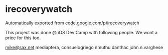 # irecoverywatch
Automatically exported from code.google.com/p/irecoverywatch

This project was done @ iOS Dev Camp with following people. We wont a price for this too.

mike@sax.net
mediaptera, 
consuelogriego
nmuthu
danthac
john.n.varghese
